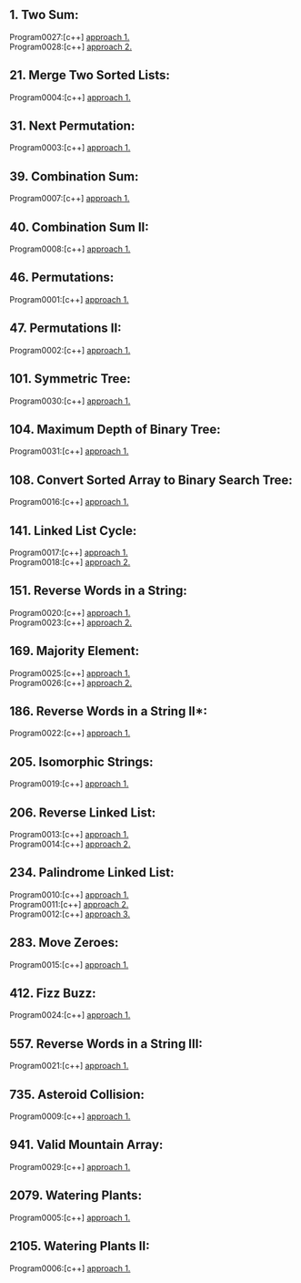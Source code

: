 ## 1. Two Sum:
Program0027:[c++] [approach 1.](../Program0027/main.cpp)<br>
Program0028:[c++] [approach 2.](../Program0028/main.cpp)<br>

## 21. Merge Two Sorted Lists:
Program0004:[c++] [approach 1.](../Program0004/main.cpp)<br>

## 31. Next Permutation:
Program0003:[c++] [approach 1.](../Program0003/main.cpp)<br>

## 39. Combination Sum:
Program0007:[c++] [approach 1.](../Program0007/main.cpp)<br>

## 40. Combination Sum II:
Program0008:[c++] [approach 1.](../Program0008/main.cpp)<br>

## 46. Permutations:
Program0001:[c++] [approach 1.](../Program0001/main.cpp)<br>

## 47. Permutations II:
Program0002:[c++] [approach 1.](../Program0002/main.cpp)<br>

## 101. Symmetric Tree:
Program0030:[c++] [approach 1.](../Program0030/main.cpp)<br>

## 104. Maximum Depth of Binary Tree:
Program0031:[c++] [approach 1.](../Program0031/main.cpp)<br>

## 108. Convert Sorted Array to Binary Search Tree:
Program0016:[c++] [approach 1.](../Program0016/main.cpp)<br>

## 141. Linked List Cycle:
Program0017:[c++] [approach 1.](../Program0017/main.cpp)<br>
Program0018:[c++] [approach 2.](../Program0018/main.cpp)<br>

## 151. Reverse Words in a String:
Program0020:[c++] [approach 1.](../Program0020/main.cpp)<br>
Program0023:[c++] [approach 2.](../Program0023/main.cpp)<br>

## 169. Majority Element:
Program0025:[c++] [approach 1.](../Program0025/main.cpp)<br>
Program0026:[c++] [approach 2.](../Program0026/main.cpp)<br>

## 186. Reverse Words in a String II*:
Program0022:[c++] [approach 1.](../Program0022/main.cpp)<br>

## 205. Isomorphic Strings:
Program0019:[c++] [approach 1.](../Program0019/main.cpp)<br>

## 206. Reverse Linked List:
Program0013:[c++] [approach 1.](../Program0013/main.cpp)<br>
Program0014:[c++] [approach 2.](../Program0014/main.cpp)<br>

## 234. Palindrome Linked List:
Program0010:[c++] [approach 1.](../Program0010/main.cpp)<br>
Program0011:[c++] [approach 2.](../Program0011/main.cpp)<br>
Program0012:[c++] [approach 3.](../Program0012/main.cpp)<br>

## 283. Move Zeroes:
Program0015:[c++] [approach 1.](../Program0015/main.cpp)<br>

## 412. Fizz Buzz:
Program0024:[c++] [approach 1.](../Program0024/main.cpp)<br>

## 557. Reverse Words in a String III:
Program0021:[c++] [approach 1.](../Program0021/main.cpp)<br>

## 735. Asteroid Collision:
Program0009:[c++] [approach 1.](../Program0009/main.cpp)<br>

## 941. Valid Mountain Array:
Program0029:[c++] [approach 1.](../Program0029/main.cpp)<br>

## 2079. Watering Plants:
Program0005:[c++] [approach 1.](../Program0005/main.cpp)<br>

## 2105. Watering Plants II:
Program0006:[c++] [approach 1.](../Program0006/main.cpp)<br>